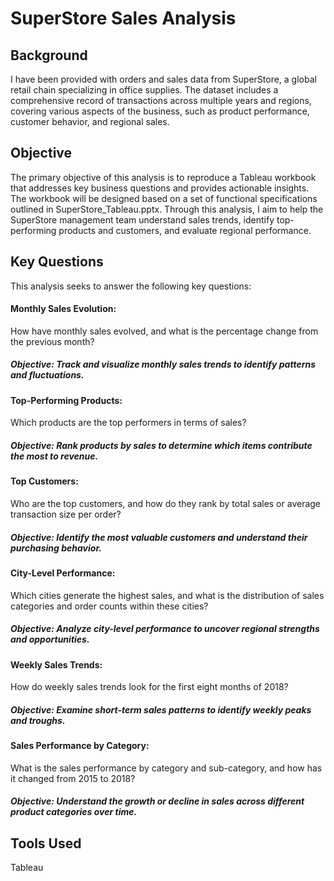 # SuperStore Sales Analysis



## Background
I have been provided with orders and sales data from SuperStore, a global retail chain specializing in office supplies. The dataset includes a comprehensive record of transactions across multiple years and regions, covering various aspects of the business, such as product performance, customer behavior, and regional sales.
## Objective
The primary objective of this analysis is to reproduce a Tableau workbook that addresses key business questions and provides actionable insights. The workbook will be designed based on a set of functional specifications outlined in SuperStore_Tableau.pptx. Through this analysis, I aim to help the SuperStore management team understand sales trends, identify top-performing products and customers, and evaluate regional performance.
## Key Questions
This analysis seeks to answer the following key questions:

#### Monthly Sales Evolution:
How have monthly sales evolved, and what is the percentage change from the previous month?
##### Objective: Track and visualize monthly sales trends to identify patterns and fluctuations.
#### Top-Performing Products:
Which products are the top performers in terms of sales?
##### Objective: Rank products by sales to determine which items contribute the most to revenue.
#### Top Customers:
Who are the top customers, and how do they rank by total sales or average transaction size per order?
##### Objective: Identify the most valuable customers and understand their purchasing behavior.
#### City-Level Performance:
Which cities generate the highest sales, and what is the distribution of sales categories and order counts within these cities?
##### Objective: Analyze city-level performance to uncover regional strengths and opportunities.
#### Weekly Sales Trends:
How do weekly sales trends look for the first eight months of 2018?
##### Objective: Examine short-term sales patterns to identify weekly peaks and troughs.
#### Sales Performance by Category:
What is the sales performance by category and sub-category, and how has it changed from 2015 to 2018?
##### Objective: Understand the growth or decline in sales across different product categories over time.
## Tools Used
Tableau 
